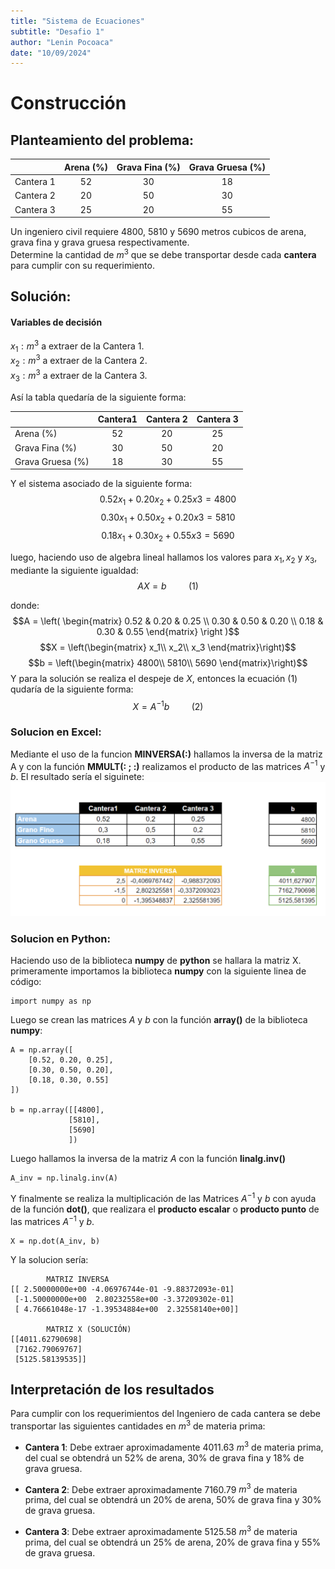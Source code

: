```yaml
---
title: "Sistema de Ecuaciones"
subtitle: "Desafio 1"
author: "Lenin Pocoaca"
date: "10/09/2024"
---
```

# Construcción
## Planteamiento del problema:
||Arena (%)|Grava Fina (%)|Grava Gruesa (%)|
|-|:-:|:-:|:-:|
|Cantera 1|52|30|18|
|Cantera 2|20|50|30|
|Cantera 3|25|20|55|

Un ingeniero civil requiere 4800, 5810 y 5690 metros cubicos de arena, grava fina y grava gruesa respectivamente.  
Determine la cantidad de $m^{3}$ que se debe transportar desde cada **cantera** para cumplir con su requerimiento.
## Solución:
#### Variables de decisión
$x_{1}:m^3 \text{ a extraer de la Cantera 1.}$\
$x_{2}:m^3 \text{ a extraer de la Cantera 2.}$\
$x_{3}:m^3 \text{ a extraer de la Cantera 3.}$

Así la tabla quedaría de la siguiente forma:

||Cantera1|Cantera 2|Cantera 3|
|-|:-:|:-:|:-:|
|Arena (%)|52|20|25|
|Grava Fina (%)|30|50|20|
|Grava Gruesa (%)|18|30|55|

Y el sistema asociado de la siguiente forma:
$$0.52x_1+0.20x_2+0.25x3=4800$$
$$0.30x_1+0.50x_2+0.20x3=5810$$
$$0.18x_1+0.30x_2+0.55x3=5690$$

luego, haciendo uso de algebra lineal hallamos los valores para $x_1, x_2 \text{ y } x_3$, mediante la siguiente igualdad:
$$AX=b\hspace{1cm}\text{(1)}$$

donde:
$$A = \left( \begin{matrix}
0.52 & 0.20 & 0.25 \\
0.30 & 0.50 & 0.20 \\
0.18 & 0.30 & 0.55
\end{matrix} \right )$$
$$X = \left(\begin{matrix}
x_1\\
x_2\\
x_3
\end{matrix}\right)$$
$$b = \left(\begin{matrix}
4800\\
5810\\
5690
\end{matrix}\right)$$
Y para la solución se realiza el despeje de $X$, entonces la ecuación (1) qudaría de la siguiente forma:
$$X=A^{-1}b\hspace{1cm}\text{(2)}$$

### Solucion en Excel:
Mediante el uso de la funcion **MINVERSA(:)** hallamos la inversa de la matriz A y con la función **MMULT(: ; :)** realizamos el producto de las matrices $A^{-1}$ y $b$. El resultado sería el siguinete:
![Solución en Excel](solExcel.PNG)

### Solucion en Python:

Haciendo uso de la biblioteca **numpy** de **python** se hallara la matriz X.
primeramente importamos la biblioteca **numpy** con la siguiente linea de código:
```{python, collapse = TRUE, echo = FALSE}
import numpy as np
```
Luego se crean las matrices $A$ y $b$ con la función **array()** de la biblioteca **numpy**:
```{python, collapse = TRUE, echo = FALSE}
A = np.array([
    [0.52, 0.20, 0.25],
    [0.30, 0.50, 0.20],
    [0.18, 0.30, 0.55]
])

b = np.array([[4800],
             [5810],
             [5690]
             ])

```
Luego hallamos la inversa de la matriz $A$ con la función **linalg.inv()**
```{python, collapse = TRUE, echo = FALSE}
A_inv = np.linalg.inv(A)
```
Y finalmente se realiza la multiplicación de las Matrices $A^{-1}$ y $b$ con ayuda de la función **dot()**, que realizara el **producto escalar** o **producto punto** de las matrices $A^{-1}$ y $b$.
```{python, collapse = TRUE, echo = FALSE}
X = np.dot(A_inv, b)
```
Y la solucion sería:
```{python, collapse = TRUE, echo = FALSE}
        MATRIZ INVERSA
[[ 2.50000000e+00 -4.06976744e-01 -9.88372093e-01]
 [-1.50000000e+00  2.80232558e+00 -3.37209302e-01]
 [ 4.76661048e-17 -1.39534884e+00  2.32558140e+00]]

        MATRIZ X (SOLUCIÓN)
[[4011.62790698]
 [7162.79069767]
 [5125.58139535]]
```

## Interpretación de los resultados
Para cumplir con los requerimientos del Ingeniero de cada cantera se debe transportar las siguientes cantidades en $m^3$ de materia prima:

* **Cantera 1**: Debe extraer aproximadamente 4011.63 $m^3$ de materia prima, del cual se obtendrá un 52% de arena, 30% de grava fina y 18% de grava gruesa.

* **Cantera 2**: Debe extraer aproximadamente 7160.79 $m^3$ de materia prima, del cual se obtendrá un 20% de arena, 50% de grava fina y 30% de grava gruesa.

* **Cantera 3**: Debe extraer aproximadamente 5125.58 $m^3$ de materia prima, del cual se obtendrá un 25% de arena, 20% de grava fina y 55% de grava gruesa.